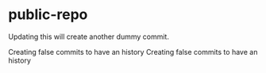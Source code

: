 # public-repo

Updating this will create another dummy commit.

Creating false commits to have an history
Creating false commits to have an history
